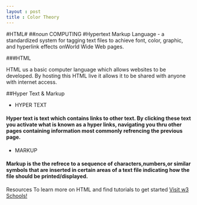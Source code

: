 ```yaml
---
layout : post
title : Color Theory
---
```

#HTML#
##*noun* COMPUTING
#Hypertext Markup Language - a standardized system for tagging text files to achieve font, color, graphic, and hyperlink effects onWorld Wide Web pages.

###HTML

HTML us a basic computer language which allows websites to be developed. By hosting this HTML live it allows it to be shared with anyone with internet access.

##Hyper Text & Markup

* HYPER TEXT
#### Hyper text is text which contains links to other text. By clicking these text you activate what is known as a hyper links, navigating you thru other pages containing information most commonly refrencing the previous page.

* MARKUP
#### Markup is the the refrece to a sequence of characters,numbers,or similar symbols that are inserted in certain areas of a text file indicating how the file should be printed/displayed.

Resources
To learn more on HTML and find tutorials to get started [Visit w3 Schools!](http://www.w3schools.com)
